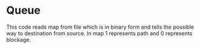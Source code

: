 # Queue
This code reads map from file which is in binary form and tells the possible way to destination from source.
In map 1 represents path and 0 represents blockage.

